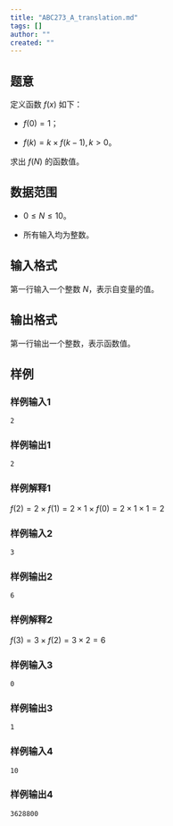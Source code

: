 ```yaml
---
title: "ABC273_A_translation.md"
tags: []
author: ""
created: ""
---
```


## 题意

定义函数 $f(x)$ 如下：

- $f(0)=1$；

- $f(k)=k \times f(k-1),k > 0$。

求出 $f(N)$ 的函数值。

## 数据范围

- $0 \leq N \leq 10$。

- 所有输入均为整数。

## 输入格式

第一行输入一个整数 $N$，表示自变量的值。

## 输出格式

第一行输出一个整数，表示函数值。

## 样例

### 样例输入1

```
2
```

### 样例输出1

```
2
```

### 样例解释1

$f(2)=2 \times f(1) = 2 \times 1 \times f(0) = 2 \times 1 \times 1 = 2$

### 样例输入2

```
3
```

### 样例输出2

```
6
```

### 样例解释2

$f(3)=3 \times f(2) = 3 \times 2 = 6$

### 样例输入3

```
0
```

### 样例输出3

```
1
```

### 样例输入4

```
10
```

### 样例输出4

```
3628800
```

